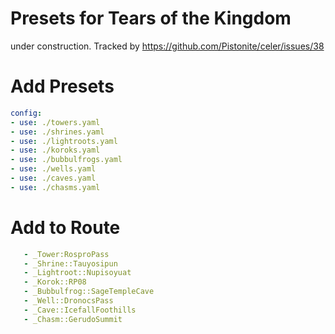 # Presets for Tears of the Kingdom
under construction. Tracked by https://github.com/Pistonite/celer/issues/38

# Add Presets

```yaml
config:
- use: ./towers.yaml
- use: ./shrines.yaml
- use: ./lightroots.yaml
- use: ./koroks.yaml
- use: ./bubbulfrogs.yaml
- use: ./wells.yaml
- use: ./caves.yaml
- use: ./chasms.yaml
```

# Add to Route

```yaml
   - _Tower:RosproPass
   - _Shrine::Tauyosipun
   - _Lightroot::Nupisoyuat
   - _Korok::RP08
   - _Bubbulfrog::SageTempleCave
   - _Well::DronocsPass
   - _Cave::IcefallFoothills
   - _Chasm::GerudoSummit
   
```
